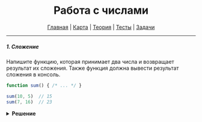 <div align="center">

# Работа с числами

[Главная](https://github.com/dollaween/junior-roadmap/)
|
[Карта](/roadmap/README.md)
|
[Теория](/theory/README.md)
|
[Тесты](/tests/README.md)
|
[Задачи](/tasks/README.md)

</div>

---

##### 1. Сложение
Напишите функцию, которая принимает два числа и возвращает результат их сложения.  Также функция должна вывести результат сложения в консоль.

```js
function sum() { /* ... */ }

sum(10, 5)  // 15
sum(7, 16)  // 23
```

<details><summary><b>Решение</b></summary>
<p>

```js
function sum(a, b) {
  const result = a + b
  console.log(result)
  return result
}
```

</p>
</details>

